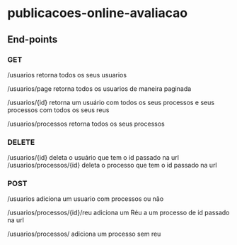 # publicacoes-online-avaliacao

## End-points

### GET

/usuarios retorna todos os seus usuarios 

/usuarios/page retorna todos os usuarios de maneira paginada

/usuarios/{id} retorna um usuário com todos os seus processos e seus processos com todos os seus reus

/usuarios/processos retorna todos os seus processos

### DELETE

/usuarios/{id} deleta o usuário que tem o id passado na url
/usuarios/processos/{id} deleta o processo que tem o id passado na url

### POST

/usuarios adiciona um usuario com processos ou não

/usuarios/processos/{id}/reu adiciona um Réu a um processo de id passado na url

/usuarios/processos/ adiciona um processo sem reu
